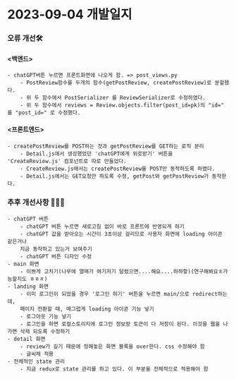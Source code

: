 # 2023-09-04 개발일지

### 오류 개선🛠️
#### <백엔드>
    - chatGPT버튼 누르면 프론트화면에 나오게 함. => post_views.py
        - PostReview함수를 두개의 함수(getPostReview, createPostReview)로 분할했다. 
        - 위 두 함수에서 PostSerializer 를 ReviewSerializer로 수정하였다. 
        - 위 두 함수에서 reviews = Review.objects.filter(post_id=pk)의 "id=" 를 "post_id=" 로 수정했다. 

#### <프론트엔드>
    - createPostReview를 POST하는 것과 getPostReview를 GET하는 로직 분리
        - Detail.js에서 생성했었던 'chatGPT에게 위로받기' 버튼을 'CreateReview.js' 컴포넌트로 따로 만들었다. 
        - CreateReview.js에서는 createPostReview를 POST만 동작하도록 하였다.
        - Detail.js에서는 GET요청만 하도록 수정, getPost와 getPostReview가 동작한다.

### 추후 개선사항 🧗🏻‍♀️
    - chatGPT 버튼
        - chatGPT 버튼 누르면 새로고침 없이 바로 프론트에 반영되게 하기
        - chatGPT 값을 받아오는 시간이 3초이상 걸리므로 사용자 화면에 loading 아이콘 같은거나 
        지금 동작하고 있는거 보여주기
        - chatGPT 버튼 디자인 수정
    - main 화면
        - 이쁘게 고치기(나무에 열매가 여기저기 달렸으면....해요....하하핳)(연구해봐요ㅎ가능할지도 ㅎㅎㅎ)
    - landing 화면
        - 이미 로그인이 되었을 경우 '로그인 하기' 버튼을 누르면 main/으로 redirect하는데,
        페이지 전환할 때, 매그럽게 loading 아이콘 기능 넣기
        - 로그아웃 기능 넣기 
        - 로그인을 하면 로컬스토리지에 로그인 정보랑 토큰이 다 저장이 된다. 이것을 웹을 나가면 삭제 되도록 수정하기
    - detail 화면
        - review가 길기 때문에 정해놓은 화면 블록을 over한다. css 수정해야 함
        - 글씨체 적용
    - 전체적인 state 관리
        - 지금 redux로 state 관리를 하고 있다. 이 부분을 전체적으로 적용해야 함
